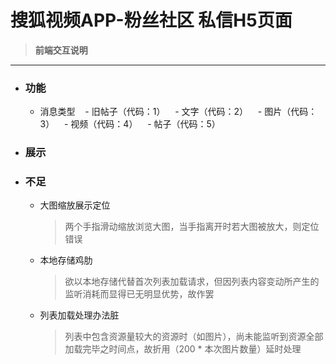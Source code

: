 # 搜狐视频APP-粉丝社区 私信H5页面

> **前端交互说明**
---

- ### 功能
  - 消息类型
    - 旧帖子（代码：1）
    - 文字（代码：2）
    - 图片（代码：3）
    - 视频（代码：4）
    - 帖子（代码：5）
    
- ### 展示

- ### 不足
  - 大图缩放展示定位
    > 两个手指滑动缩放浏览大图，当手指离开时若大图被放大，则定位错误
    
  - 本地存储鸡肋
    > 欲以本地存储代替首次列表加载请求，但因列表内容变动所产生的监听消耗而显得已无明显优势，故作罢
    
  - 列表加载处理办法脏
    > 列表中包含资源量较大的资源时（如图片），尚未能监听到资源全部加载完毕之时间点，故折用（200 * 本次图片数量）延时处理
